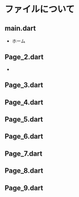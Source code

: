 # ファイルについて
## main.dart
- ホーム

## Page_2.dart
- 

## Page_3.dart


## Page_4.dart


## Page_5.dart


## Page_6.dart


## Page_7.dart


## Page_8.dart


## Page_9.dart
